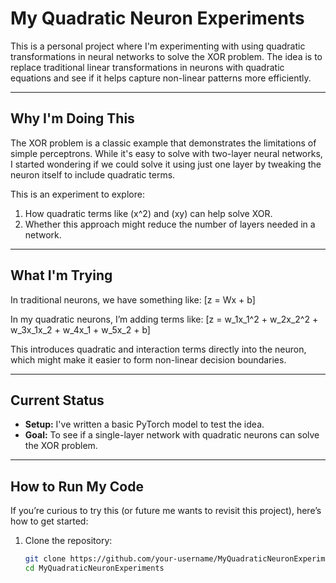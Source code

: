 # My Quadratic Neuron Experiments

This is a personal project where I'm experimenting with using quadratic transformations in neural networks to solve the XOR problem. The idea is to replace traditional linear transformations in neurons with quadratic equations and see if it helps capture non-linear patterns more efficiently.

---

## Why I'm Doing This
The XOR problem is a classic example that demonstrates the limitations of simple perceptrons. While it's easy to solve with two-layer neural networks, I started wondering if we could solve it using just one layer by tweaking the neuron itself to include quadratic terms.

This is an experiment to explore:
1. How quadratic terms like \(x^2\) and \(xy\) can help solve XOR.
2. Whether this approach might reduce the number of layers needed in a network.

---

## What I'm Trying
In traditional neurons, we have something like:
\[z = Wx + b\]

In my quadratic neurons, I’m adding terms like:
\[z = w_1x_1^2 + w_2x_2^2 + w_3x_1x_2 + w_4x_1 + w_5x_2 + b\]

This introduces quadratic and interaction terms directly into the neuron, which might make it easier to form non-linear decision boundaries.

---

## Current Status
- **Setup:** I've written a basic PyTorch model to test the idea.  
- **Goal:** To see if a single-layer network with quadratic neurons can solve the XOR problem.  

---

## How to Run My Code
If you’re curious to try this (or future me wants to revisit this project), here’s how to get started:
1. Clone the repository:
   ```bash
   git clone https://github.com/your-username/MyQuadraticNeuronExperiments.git
   cd MyQuadraticNeuronExperiments
